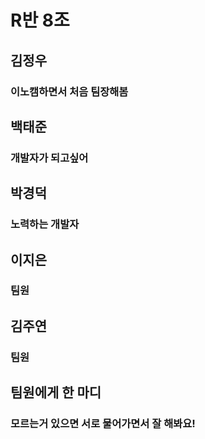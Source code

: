 # R반 8조

## 김정우
### 이노캠하면서 처음 팀장해봄

## 백태준
### 개발자가 되고싶어

## 박경덕
### 노력하는 개발자

## 이지은
### 팀원

## 김주연
### 팀원

## 팀원에게 한 마디
### 모르는거 있으면 서로 물어가면서 잘 해봐요!